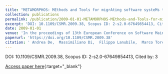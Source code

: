 ```yaml
---
title: "METAMORPHOS: MEthods and Tools for migrAting software systeMs towards web and service Oriented aRchitectures: exPerimental evaluation, usability, and tecHnOlogy tranSfer"
collection: publications
permalink: /publication/2009-01-01-METAMORPHOS-MEthods-and-Tools-for-migrAting-software-systeMs-towards-web-and-service-Oriented-aRchitectures-exPerimental-evaluation-usability-and-tecHnOlogy-tranSfer
excerpt: 'DOI: 10.1109/CSMR.2009.38, Scopus ID: 2-s2.0-67649854413, Cited by: 3'
date: 2009-01-01
venue: 'In the proceedings of 13th European Conference on Software Maintenance and Reengineering, CSMR 2009, Architecture-Centric Maintenance of Large-SCale Software Systems, Kaiserslautern, Germany, 24-27 March 2009'
paperurl: 'https://doi.org/10.1109/CSMR.2009.38'
citation: ' Andrea De,  Massimiliano Di,  Filippo Lanubile,  Marco Torchiano, &quot;METAMORPHOS: MEthods and Tools for migrAting software systeMs towards web and service Oriented aRchitectures: exPerimental evaluation, usability, and tecHnOlogy tranSfer.&quot; In the proceedings of 13th European Conference on Software Maintenance and Reengineering, CSMR 2009, Architecture-Centric Maintenance of Large-SCale Software Systems, Kaiserslautern, Germany, 24-27 March 2009, 2009.'
---
```

DOI: 10.1109/CSMR.2009.38, Scopus ID: 2-s2.0-67649854413, Cited by: 3

[Access paper here](https://doi.org/10.1109/CSMR.2009.38){:target="_blank"}
